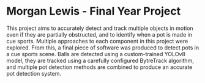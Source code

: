 # Morgan Lewis - Final Year Project

This project aims to accurately detect and track multiple objects in motion even if they are partially obstructed, and to identify when a pot is made in cue sports. Multiple approaches to each component in this project were explored. From this, a final piece of software was produced to detect pots in a cue sports scene.
Balls are detected using a custom-trained YOLOv8 model, they are tracked using a carefully configured BytreTrack algorithm, and multiple pot detection methods are combined to produce an accurate pot detection system.

